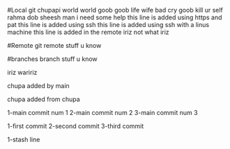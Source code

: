 #Local git
chupapi world
world goob 
goob life
wife bad
cry goob
kill ur self
rahma dob
sheesh man i need some help
this line is added using https and pat
this line is added using ssh 
this line is added using ssh with a linus machine
this line is added in the remote
iriz not what iriz

#Remote git
remote stuff u know

#branches
branch stuff u know

iriz waririz

chupa added by main

chupa added from chupa


1-main commit num 1
2-main commit num 2 
3-main commit num 3

1-first commit
2-second commit
3-third commit

1-stash line
